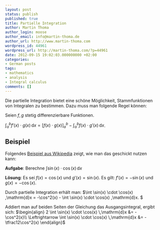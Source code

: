 ```yaml
---
layout: post
status: publish
published: true
title: Partielle Integration
author: Martin Thoma
author_login: moose
author_email: info@martin-thoma.de
author_url: http://www.martin-thoma.com
wordpress_id: 44961
wordpress_url: http://martin-thoma.com/?p=44961
date: 2012-09-15 19:02:03.000000000 +02:00
categories:
- German posts
tags:
- mathematics
- analysis
- Integral calculus
comments: []
---
```

Die partielle Integration bietet eine sch&ouml;ne M&ouml;glichkeit, Stammfunktionen von Integralen zu bestimmen. Dazu muss man folgende Regel k&ouml;nnen:

Seien $f, g$ stetig differenzierbare Funktionen.

$\displaystyle \int_a^b f'(x)\cdot g(x)\,\mathrm{d}x = \left [f(x)\cdot g(x) \right ]_{a}^{b} - \int_a^b f(x)\cdot g'(x)\,\mathrm{d}x$.

<h2>Beispiel</h2>
Folgendes <a href="http://de.wikipedia.org/wiki/Partielle_Integration#Beispiel_1">Beispiel aus Wikipedia</a> zeigt, wie man das geschickt nutzen kann:

<strong>Aufgabe</strong>: 
Berechne $\int \sin(x) \cdot \cos(x) \,\mathrm{d}x$

<strong>L&ouml;sung</strong>:
Es sei $f(x) = \cos(x)$ und $g'(x)= \sin(x)$.
Es gilt: $f'(x) = - \sin(x)$ und $g(x)= - \cos(x)$.

Durch partielle Integration erh&auml;lt man:
$\int \sin(x) \cdot \cos(x) \,\mathrm{d}x = -\cos^2(x) - \int \sin(x) \cdot \cos(x) \,\mathrm{d}x. $


Addiert man auf beiden Seiten der Gleichung das Ausgangsintegral, ergibt sich:
$\begin{align}
              2 \int \sin(x) \cdot \cos(x) \,\mathrm{d}x &= - \cos^2(x)\\
\Leftrightarrow \int \sin(x) \cdot \cos(x) \,\mathrm{d}x &= -\tfrac12\cos^2(x)
\end{align}$
